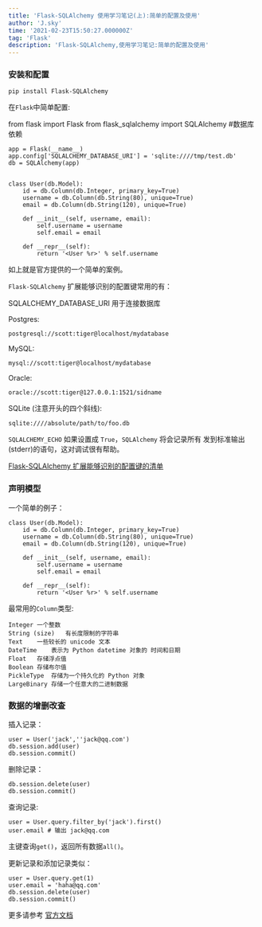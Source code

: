 ```yaml
---
title: 'Flask-SQLAlchemy 使用学习笔记(上):简单的配置及使用'
author: 'J.sky'
time: '2021-02-23T15:50:27.000000Z'
tag: 'Flask'
description: 'Flask-SQLAlchemy,使用学习笔记:简单的配置及使用'
---
```


### 安装和配置

    pip install Flask-SQLAlchemy

在`Flask`中简单配置:

from flask import Flask
from flask_sqlalchemy import SQLAlchemy #数据库依赖

    app = Flask(__name__)
    app.config['SQLALCHEMY_DATABASE_URI'] = 'sqlite:////tmp/test.db'
    db = SQLAlchemy(app)


    class User(db.Model):
        id = db.Column(db.Integer, primary_key=True)
        username = db.Column(db.String(80), unique=True)
        email = db.Column(db.String(120), unique=True)

        def __init__(self, username, email):
            self.username = username
            self.email = email

        def __repr__(self):
            return '<User %r>' % self.username

如上就是官方提供的一个简单的案例。

`Flask-SQLAlchemy` 扩展能够识别的配置键常用的有：

SQLALCHEMY_DATABASE_URI 用于连接数据库

Postgres:

    postgresql://scott:tiger@localhost/mydatabase

MySQL:

    mysql://scott:tiger@localhost/mydatabase

Oracle:

    oracle://scott:tiger@127.0.0.1:1521/sidname

SQLite (注意开头的四个斜线):

    sqlite:////absolute/path/to/foo.db


`SQLALCHEMY_ECHO` 如果设置成 `True`，`SQLAlchemy` 将会记录所有 发到标准输出(stderr)的语句，这对调试很有帮助。

[Flask-SQLAlchemy 扩展能够识别的配置键的清单](http://www.pythondoc.com/flask-sqlalchemy/config.html)

### 声明模型

一个简单的例子：

    class User(db.Model):
        id = db.Column(db.Integer, primary_key=True)
        username = db.Column(db.String(80), unique=True)
        email = db.Column(db.String(120), unique=True)

        def __init__(self, username, email):
            self.username = username
            self.email = email

        def __repr__(self):
            return '<User %r>' % self.username

最常用的`Column`类型:

    Integer	一个整数
    String (size)	有长度限制的字符串
    Text	一些较长的 unicode 文本
    DateTime	表示为 Python datetime 对象的 时间和日期
    Float	存储浮点值
    Boolean	存储布尔值
    PickleType	存储为一个持久化的 Python 对象
    LargeBinary	存储一个任意大的二进制数据

### 数据的增删改查

插入记录：

    user = User('jack',''jack@qq.com')
    db.session.add(user)
    db.session.commit()

删除记录：

    db.session.delete(user)
    db.session.commit()

查询记录:

    user = User.query.filter_by('jack').first()
    user.email # 输出 jack@qq.com

主键查询`get()`，返回所有数据`all()`。

更新记录和添加记录类似：

    user = User.query.get(1)
    user.email = 'haha@qq.com'
    db.session.delete(user)
    db.session.commit()


更多请参考 [官方文档](http://www.pythondoc.com/flask-sqlalchemy/index.html)